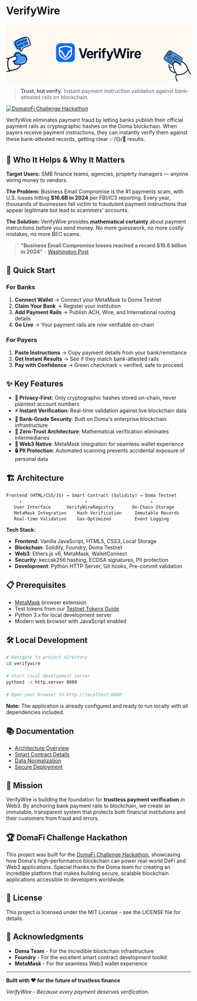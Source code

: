 # VerifyWire

![VerifyWire Banner](./images/verifywire_banner.png)

> **Trust, but verify.** Instant payment instruction validation against bank-attested rails on blockchain.

[![DomainFi Challenge Hackathon](https://img.shields.io/badge/DomainFi%20Challenge-DoraHacks%20Hackathon-blue?style=flat-square)](https://dorahacks.io/hackathon/domainfi-challenge/detail)


VerifyWire eliminates payment fraud by letting banks publish their official payment rails as cryptographic hashes on the Doma blockchain. When payers receive payment instructions, they can instantly verify them against these bank-attested records, getting clear ✅/🟡/🔴 results.

## 🎯 Who It Helps & Why It Matters

**Target Users:** SMB finance teams, agencies, property managers — anyone wiring money to vendors.

**The Problem:** Business Email Compromise is the #1 payments scam, with U.S. losses hitting **$16.6B in 2024** per FBI/IC3 reporting. Every year, thousands of businesses fall victim to fraudulent payment instructions that appear legitimate but lead to scammers' accounts.

**The Solution:** VerifyWire provides **mathematical certainty** about payment instructions before you send money. No more guesswork, no more costly mistakes, no more BEC scams.

> **"Business Email Compromise losses reached a record $16.6 billion in 2024"** - [Washington Post](https://www.washingtonpost.com/business/2025/05/16/166-billion-scam-losses-new-record/?utm_source=chatgpt.com)

## 🚀 Quick Start

### For Banks
1. **Connect Wallet** → Connect your MetaMask to Doma Testnet
2. **Claim Your Bank** → Register your institution
3. **Add Payment Rails** → Publish ACH, Wire, and International routing details
4. **Go Live** → Your payment rails are now verifiable on-chain

### For Payers
1. **Paste Instructions** → Copy payment details from your bank/remittance
2. **Get Instant Results** → See if they match bank-attested rails
3. **Pay with Confidence** → Green checkmark = verified, safe to proceed

## ✨ Key Features

- **🔐 Privacy-First**: Only cryptographic hashes stored on-chain, never plaintext account numbers
- **⚡ Instant Verification**: Real-time validation against live blockchain data
- **🏦 Bank-Grade Security**: Built on Doma's enterprise blockchain infrastructure
- **🎯 Zero-Trust Architecture**: Mathematical verification eliminates intermediaries
- **📱 Web3 Native**: MetaMask integration for seamless wallet experience
- **🔒 PII Protection**: Automated scanning prevents accidental exposure of personal data

## 🏗️ Architecture

```
Frontend (HTML/CSS/JS) → Smart Contract (Solidity) → Doma Testnet
     ↓                        ↓                        ↓
   User Interface      VerifyWireRegistry       On-Chain Storage
   MetaMask Integration    Hash Verification     Immutable Records
   Real-time Validation    Gas-Optimized         Event Logging
```

**Tech Stack:**
- **Frontend**: Vanilla JavaScript, HTML5, CSS3, Local Storage
- **Blockchain**: Solidity, Foundry, Doma Testnet
- **Web3**: Ethers.js v6, MetaMask, WalletConnect
- **Security**: keccak256 hashing, ECDSA signatures, PII protection
- **Development**: Python HTTP Server, Git hooks, Pre-commit validation

## 📋 Prerequisites

- [MetaMask](https://metamask.io) browser extension
- Test tokens from our [Testnet Tokens Guide](./testnet-tokens.html)
- Python 3.x for local development server
- Modern web browser with JavaScript enabled

## 🛠️ Local Development

```bash
# Navigate to project directory
cd verifywire

# Start local development server
python3 -m http.server 8080

# Open your browser to http://localhost:8080
```

**Note:** The application is already configured and ready to run locally with all dependencies included.

## 📚 Documentation

- [Architecture Overview](./docs/ARCHITECTURE.md)
- [Smart Contract Details](./docs/CONTRACTS.md)
- [Data Normalization](./docs/NORMALIZATION.md)
- [Secure Deployment](./onchain/SECURE_DEPLOY.md)

## 🎯 Mission

VerifyWire is building the foundation for **trustless payment verification** in Web3. By anchoring bank payment rails to blockchain, we create an immutable, transparent system that protects both financial institutions and their customers from fraud and errors.

## 🏆 DomaFi Challenge Hackathon

This project was built for the [DomaFi Challenge Hackathon](https://dorahacks.io/hackathon/domainfi-challenge/detail), showcasing how Doma's high-performance blockchain can power real-world DeFi and Web3 applications. Special thanks to the Doma team for creating an incredible platform that makes building secure, scalable blockchain applications accessible to developers worldwide.

## 📄 License

This project is licensed under the MIT License - see the LICENSE file for details.

## 🌟 Acknowledgments

- **Doma Team** - For the incredible blockchain infrastructure
- **Foundry** - For the excellent smart contract development toolkit
- **MetaMask** - For the seamless Web3 wallet experience

---

**Built with ❤️ for the future of trustless finance**

*VerifyWire - Because every payment deserves verification.*